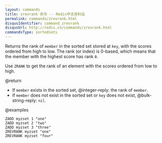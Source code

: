 ```yaml
---
layout: commands
title: zrevrank 命令 -- Redis中文资料站
permalink: commands/zrevrank.html
disqusIdentifier: command_zrevrank
disqusUrl: http://redis.cn/commands/zrevrank.html
commandsType: sortedsets
---
```


Returns the rank of `member` in the sorted set stored at `key`, with the scores
ordered from high to low.
The rank (or index) is 0-based, which means that the member with the highest
score has rank `0`.

Use `ZRANK` to get the rank of an element with the scores ordered from low to
high.

@return

* If `member` exists in the sorted set, @integer-reply: the rank of `member`.
* If `member` does not exist in the sorted set or `key` does not exist,
  @bulk-string-reply: `nil`.

@examples

```cli
ZADD myzset 1 "one"
ZADD myzset 2 "two"
ZADD myzset 3 "three"
ZREVRANK myzset "one"
ZREVRANK myzset "four"
```
